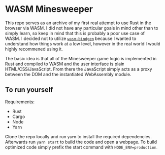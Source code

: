 # WASM Minesweeper

This repo serves as an archive of my first real attempt to use Rust in the browser via WASM. I did not have any particular goals in mind other than to simply learn, so keep in mind that this is probably a poor use case of WASM. I decided not to utilize [`wasm-bindgen`](https://github.com/rustwasm/wasm-bindgen) because I wanted to understand how things work at a low level, however in the real world I would highly recommened using it.

The basic idea is that all of the Minesweeper game logic is implemented in Rust and compiled to WASM and the user interface is plain HTML/CSS/JavaScript. From there the JavaScript simply acts as a proxy between the DOM and the instantiated WebAssembly module.

## To run yourself

Requirements:

- Rust
- Cargo
- Node
- Yarn

Clone the repo locally and run `yarn` to install the required dependencies. Afterwards run `yarn start` to build the code and open a webpage. To build optimized code simply prefix the start command with `NODE_ENV=production`.
